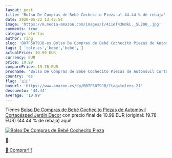 ```yaml
---
layout: post
title: 'Bolso De Compras de Bebé Cochecito Pieza al 44.44 % de rebaja'
date: 2020-05-22 13:42:54
image: 'https://m.media-amazon.com/images/I/411ef43NOkL._SL200_.jpg'
comments: true
category: ofertas
author: ring
slug: 'B07F58T9JB-es Bolso De Compras de Bebé Cochecito Piezas de Automóvil...'
tags: [ 'tole.es','bebé','bebé', ]
actualPrice: 10.99 EUR
currency: EUR
price: 10.99
comparePrice: 19.78 EUR
prodname: 'Bolso De Compras de Bebé Cochecito Piezas de Automóvil Cortacésped Jardín Decor'
country: 'es'
flag: '🇪🇸'
buyurl: 'https://www.amazon.es/dp/B07F58T9JB/?tag=tolees-21'
descuento: '44.44'
average: '10.99'
---
```


Tienes [Bolso De Compras de Bebé Cochecito Piezas de Automóvil Cortacésped Jardín Decor](https://www.amazon.es/dp/B07F58T9JB/?tag=tolees-21) con precio final de  10.99 EUR (original: 19.78 EUR) (44.44 %  de rebaja) aqui!

[![Bolso De Compras de Bebé Cochecito Pieza](https://m.media-amazon.com/images/I/411ef43NOkL._SL200_.jpg)](https://www.amazon.es/dp/B07F58T9JB/?tag=tolees-21)

🔎:


[🛒 Comprar!!!](https://www.amazon.es/dp/B07F58T9JB/?tag=tolees-21)
